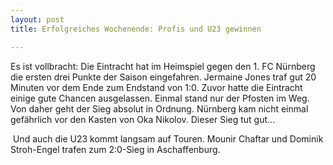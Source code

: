 ```yaml
---
layout: post
title: Erfolgreiches Wochenende: Profis und U23 gewinnen

---
```


Es ist vollbracht: Die Eintracht hat im Heimspiel gegen den 1. FC Nürnberg die ersten drei Punkte der Saison eingefahren. Jermaine Jones traf gut 20 Minuten vor dem Ende zum Endstand von 1:0. Zuvor hatte die Eintracht einige gute Chancen ausgelassen. Einmal stand nur der Pfosten im Weg. Von daher geht der Sieg absolut in Ordnung. Nürnberg kam nicht einmal gefährlich vor den Kasten von Oka Nikolov. Dieser Sieg tut gut...

 Und auch die U23 kommt langsam auf Touren. Mounir Chaftar und Dominik Stroh-Engel trafen zum 2:0-Sieg in Aschaffenburg.
